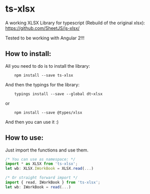 # ts-xlsx

A working XLSX Library for typescript (Rebuild of the original xlsx):
https://github.com/SheetJS/js-xlsx/

Tested to be working with Angular 2!!!

How to install:
-----------
All you need to do is to install the library:
```
    npm install --save ts-xlsx
```

And then the typings for the library:
```
	typings install --save --global dt~xlsx
```
or
```
	npm install --save @types/xlsx
```

And then you can use it :)

How to use:
-----------
Just import the functions and use them.

``` typescript
/* You can use as namespace: */
import * as XLSX from 'ts-xlsx';
let wb: XLSX.IWorkBook = XLSX.read(...)
```
``` typescript
/* Or straight forward import */
import { read, IWorkBook } from 'ts-xlsx';
let wb: IWorkBook = read(...)
```



